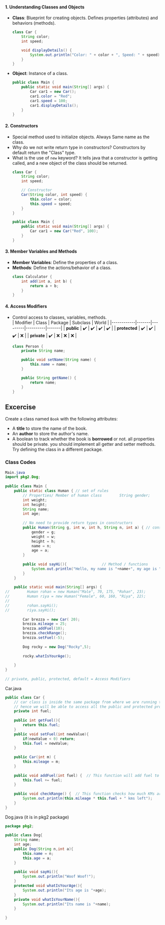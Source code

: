 
#### **1. Understanding Classes and Objects**  
- **Class**: Blueprint for creating objects. Defines properties (attributes) and behaviors (methods).  
  ```java
  class Car {
      String color;
      int speed;

      void displayDetails() {
          System.out.println("Color: " + color + ", Speed: " + speed);
      }
  }
  ```
- **Object**: Instance of a class.  
  ```java
  public class Main {
      public static void main(String[] args) {
          Car car1 = new Car();
          car1.color = "Red";
          car1.speed = 100;
          car1.displayDetails();
      }
  }
  ```

#### **2. Constructors**  
- Special method used to initialize objects. Always Same name as the class.  
- Why do we not write return type in constructors? Constructors by default return the "Class" type.
- What is the use of `new` keyword? It tells java that a constructor is getting called, and a new object of the class should be returned.
  ```java
  class Car {
      String color;
      int speed;

      // Constructor
      Car(String color, int speed) {
          this.color = color;
          this.speed = speed;
      }
  }

  public class Main {
      public static void main(String[] args) {
          Car car1 = new Car("Red", 100);
      }
  }
  ```

#### **3. Member Variables and Methods**  
- **Member Variables**: Define the properties of a class.  
- **Methods**: Define the actions/behavior of a class.  
  ```java
  class Calculator {
      int add(int a, int b) {
          return a + b;
      }
  }
  ```

#### **4. Access Modifiers**  
- Control access to classes, variables, methods.  
  | Modifier   | Class | Package | Subclass | World |
  |------------|-------|---------|----------|-------|
  | **public** | ✔️    | ✔️      | ✔️       | ✔️    |
  | **protected** | ✔️    | ✔️      | ✔️       | ❌    |
  | **private** | ✔️    | ❌      | ❌       | ❌    |

  ```java
  class Person {
      private String name;

      public void setName(String name) {
          this.name = name;
      }

      public String getName() {
          return name;
      }
  }
  ```

## Excercise
Create a class named `Book` with the following attributes:
- A **title** to store the name of the book.
- An **author** to store the author's name.
- A boolean to track whether the book is **borrowed** or not.
all properties should be private.
you should implement all getter and setter methods.
Try defining the class in a different package.

### Class Codes
```java
Main.java
import pkg2.Dog;  
  
public class Main {  
    public static class Human { // set of rules  
        // Properties/ Member of human class        String gender;  
        int weight;  
        int height;  
        String name;  
        int age;  
  
        // No need to provide return types in constructors  
        public Human(String g, int w, int h, String n, int a) { // constructor  
            gender = g;  
            weight = w;  
            height = h;  
            name = n;  
            age = a;  
        }  
  
        public void sayHi(){                // Method / functions  
            System.out.println("Hello, my name is "+name+", my age is "+age+" years!");  
        }  
    }  
  
    public static void main(String[] args) {  
//        Human rohan = new Human("Male", 70, 175, "Rohan", 23);  
//        Human riya = new Human("Female", 60, 160, "Riya", 22);  
//  
//        rohan.sayHi();  
//        riya.sayHi();  
  
        Car brezza = new Car( 20);  
        brezza.mileage = 25;  
        brezza.addFuel(10);  
        brezza.checkRange();  
        brezza.setFuel(-5);  
  
        Dog rocky = new Dog("Rocky",5);  
  
        rocky.whatIsYourAge();  
  
    }  
}  
  
// private, public, protected, default = Access Modifiers
```

Car.java
```java 
public class Car {  
    // car class is inside the same package from where we are running the code.  
    // hence we will be able to access all the public and protected properties of this class.    // Private properties are only limited to inner class usage    private int mileage;  
    private int fuel;  
  
    public int getFuel(){  
        return this.fuel;  
    }  
    public void setFuel(int newValue){  
        if(newValue < 0) return;  
        this.fuel = newValue;  
    }  
  
    public Car(int m) {  
        this.mileage = m;  
    }  
  
    public void addFuel(int fuel) {  // This function will add fuel to the car  
        this.fuel += fuel;  
    }  
  
    public void checkRange() {  // This function checks how much KMs are remaining  
        System.out.println(this.mileage * this.fuel + " kms left");  
    }  
}
```

Dog.java (it is in pkg2 package)

```java
package pkg2;  
  
public class Dog{  
    String name;  
    int age;  
    public Dog(String n,int a){  
        this.name = n;  
        this.age = a;  
    }  
  
    public void sayHi(){  
        System.out.println("Woof Woof!");  
    }  
    protected void whatIsYourAge(){  
        System.out.println("Its age is "+age);  
    }  
    private void whatIsYourName(){  
        System.out.println("Its name is "+name);  
    }  
  
}
```